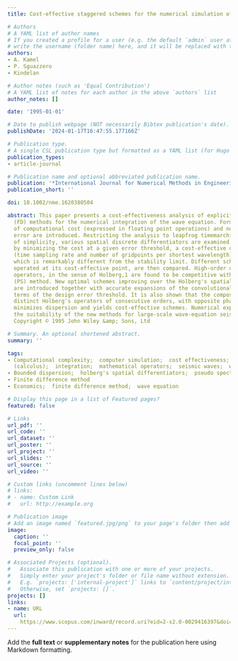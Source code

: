 ```yaml
---
title: Cost‐effective staggered schemes for the numerical simulation of wave propagation

# Authors
# A YAML list of author names
# If you created a profile for a user (e.g. the default `admin` user at `content/authors/admin/`), 
# write the username (folder name) here, and it will be replaced with their full name and linked to their profile.
authors:
- A. Kamel
- P. Sguazzero
- Kindelan

# Author notes (such as 'Equal Contribution')
# A YAML list of notes for each author in the above `authors` list
author_notes: []

date: '1995-01-01'

# Date to publish webpage (NOT necessarily Bibtex publication's date).
publishDate: '2024-01-17T16:47:55.177166Z'

# Publication type.
# A single CSL publication type but formatted as a YAML list (for Hugo requirements).
publication_types:
- article-journal

# Publication name and optional abbreviated publication name.
publication: '*International Journal for Numerical Methods in Engineering*'
publication_short: ''

doi: 10.1002/nme.1620380504

abstract: This paper presents a cost‐effectiveness analysis of explicit Finite Difference
  (FD) methods for the numerical integration of the wave equation. Formal notions
  of computational cost (expressed in floating point operations) and numerical dispersion
  error are introduced. Restricting the analysis to leapfrog timemarching, for sake
  of simplicity, various spatial discrete differentiators are examined. For each scheme,
  by minimizing the cost at a given error threshold, a cost‐effective operating poin
  (time sampling rate and number of gridpoints per shortest wavelength) is obtained,
  which is remarkably different from the stability limit. Different schemes, each
  operated at its cost‐effective point, are then compared. High‐order dispersion‐bounded
  operators, in the sense of Holberg,1 are found to be competitive with the Pseudo‐spectral
  (PS) method. New optimal schemes improving over the Holberg's spatial differentiators
  are introduced together with accurate expansions of the convolutional weights is
  terms of the design error threshold. It is also shown that the composition of two
  distinct Holberg's operators of consecutive orders, with opposite phase properties,
  minimizes dispersion and yields cost‐effective schemes. Numerical experiments illustrate
  the suitability of the new methods for large‐scale wave‐equation seismic modelling.
  Copyright © 1995 John Wiley &amp; Sons, Ltd

# Summary. An optional shortened abstract.
summary: ''

tags:
- Computational complexity;  computer simulation;  cost effectiveness;  differentiation
  (calculus);  integration;  mathematical operators;  seismic waves;  wave propagation
- Bounded dispersion;  holberg's spatial differentiators;  pseudo spectral method;  staggering
- Finite difference method
- Economics;  finite difference method;  wave equation

# Display this page in a list of Featured pages?
featured: false

# Links
url_pdf: ''
url_code: ''
url_dataset: ''
url_poster: ''
url_project: ''
url_slides: ''
url_source: ''
url_video: ''

# Custom links (uncomment lines below)
# links:
# - name: Custom Link
#   url: http://example.org

# Publication image
# Add an image named `featured.jpg/png` to your page's folder then add a caption below.
image:
  caption: ''
  focal_point: ''
  preview_only: false

# Associated Projects (optional).
#   Associate this publication with one or more of your projects.
#   Simply enter your project's folder or file name without extension.
#   E.g. `projects: ['internal-project']` links to `content/project/internal-project/index.md`.
#   Otherwise, set `projects: []`.
projects: []
links:
- name: URL
  url: 
    https://www.scopus.com/inward/record.uri?eid=2-s2.0-0029416397&doi=10.1002%2fnme.1620380504&partnerID=40&md5=b8b0763d15668dd1f3ec856343a95ed9
---
```


Add the **full text** or **supplementary notes** for the publication here using Markdown formatting.
